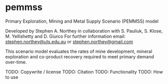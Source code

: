 # pemmss
Primary Exploration, Mining and Metal Supply Scenario (PEMMSS) model

Developed by Stephen A. Northey
in collaboration with S. Pauliuk, S. Klose, M. Yellishetty and D. Giurco
For further information email:
    stephen.northey@uts.edu.au or stephen.northey@gmail.com

This scenario model evaluates the rates of mine development, mineral exploration
and co-product recovery required to meet primary demand over-time.

TODO: Copywrite / license
TODO: Citation
TODO: Functionality
TODO: How to use
